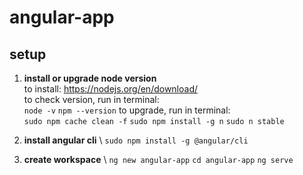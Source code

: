 # angular-app

## setup
1. **install or upgrade node version**
\
to install: https://nodejs.org/en/download/   
to check version, run in terminal:  
`node -v`
`npm --version`
to upgrade, run in terminal:  
`sudo npm cache clean -f`
`sudo npm install -g n`
`sudo n stable`

2. **install angular cli**
\ 
`sudo npm install -g @angular/cli`

3. **create workspace** 
\ 
`ng new angular-app`
`cd angular-app`
`ng serve`
